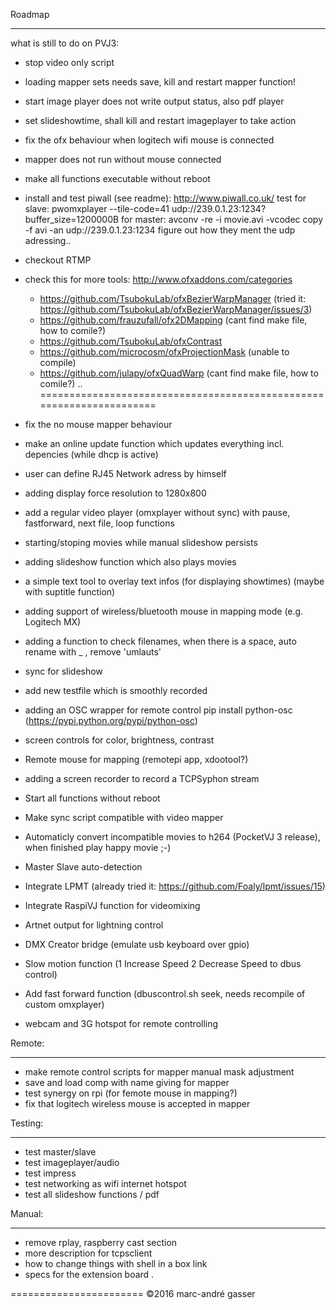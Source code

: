 Roadmap
*******
what is still to do on PVJ3:

- stop video only script
- loading mapper sets needs save, kill and restart mapper function!
- start image player does not write output status, also pdf player
- set slideshowtime, shall kill and restart imageplayer to take action
- fix the ofx behaviour when logitech wifi mouse is connected 
- mapper does not run without mouse connected
- make all functions executable without reboot

- install and test piwall (see readme): http://www.piwall.co.uk/ 
    test for slave: pwomxplayer --tile-code=41 udp://239.0.1.23:1234?buffer_size=1200000B
    for master:  avconv -re -i movie.avi -vcodec copy -f avi -an udp://239.0.1.23:1234
    figure out how they ment the udp adressing..

- checkout RTMP
- check this for more tools: http://www.ofxaddons.com/categories
  - https://github.com/TsubokuLab/ofxBezierWarpManager (tried it: https://github.com/TsubokuLab/ofxBezierWarpManager/issues/3)
  - https://github.com/frauzufall/ofx2DMapping (cant find make file, how to comile?)
  - https://github.com/TsubokuLab/ofxContrast
  - https://github.com/microcosm/ofxProjectionMask (unable to compile)
  - https://github.com/julapy/ofxQuadWarp (cant find make file, how to comile?)
 ..
=====================================================================

- fix the no mouse mapper behaviour
- make an online update function which updates everything incl. depencies (while dhcp is active)
- user can define RJ45 Network adress by himself
- adding display force resolution to 1280x800
- add a regular video player (omxplayer without sync) with pause, fastforward, next file, loop functions
- starting/stoping movies while manual slideshow persists
- adding slideshow function which also plays movies
- a simple text tool to overlay text infos (for displaying showtimes) (maybe with suptitle function)
- adding support of wireless/bluetooth mouse in mapping mode (e.g. Logitech MX)
- adding a function to check filenames, when there is a space, auto rename with _ , remove 'umlauts'
- sync for slideshow
- add new testfile which is smoothly recorded
- adding an OSC wrapper for remote control pip install python-osc (https://pypi.python.org/pypi/python-osc)
- screen controls for color, brightness, contrast
- Remote mouse for mapping (remotepi app, xdootool?)
- adding a screen recorder to record a TCPSyphon stream
- Start all functions without reboot
- Make sync script compatible with video mapper 
- Automaticly convert incompatible movies to h264  (PocketVJ 3 release), when finished play happy movie ;-)
- Master Slave auto-detection
- Integrate LPMT (already tried it: https://github.com/Foaly/lpmt/issues/15)
- Integrate RaspiVJ function for videomixing
- Artnet output for lightning control
- DMX Creator bridge (emulate usb keyboard over gpio)
- Slow motion function (1 Increase Speed 2 Decrease Speed to dbus control)
- Add fast forward function (dbuscontrol.sh seek, needs recompile of custom omxplayer)
- webcam and 3G hotspot for remote controlling 



Remote:
*******
- make remote control scripts for mapper manual mask adjustment
- save and load comp with name giving for mapper
- test synergy on rpi (for femote mouse in mapping?)
- fix that logitech wireless mouse is accepted in mapper


Testing:
********

- test master/slave
- test imageplayer/audio
- test impress
- test networking as wifi internet hotspot
- test all slideshow functions / pdf

Manual:
*******

- remove rplay, raspberry cast section
- more description for tcpsclient
- how to change things with shell in a box link
- specs for the extension board
.

=======================
©2016 marc-andré gasser

